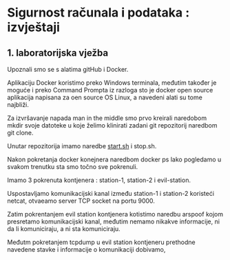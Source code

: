 # Sigurnost računala i podataka : izvještaji

## 1. laboratorijska vježba

Upoznali smo se s alatima gitHub i Docker.

Aplikaciju Docker koristimo preko Windows terminala, međutim također je moguće i preko Command Prompta iz razloga sto je docker open source aplikacija napisana za oen source OS Linux, a navedeni alati su tome najbliži.

Za izvršavanje napada man in the middle smo prvo kreirali naredobom mkdir svoje datoteke u koje želimo klinirati zadani git repozitorij naredbom git clone.

Unutar repozitorija imamo naredbe [start.sh](http://start.sh) i stop.sh.

Nakon pokretanja docker konejnera naredbom docker ps lako pogledamo u svakom trenutku sta smo točno sve pokrenuli.

Imamo 3 pokrenuta kontjenera : station-1, station-2 i evil-station.

Uspostavljamo komunikacijski kanal između station-1 i station-2 koristeći netcat, otvaeamo server TCP socket na portu 9000.

Zatim pokrentanjem evil station kontjenera kotistimo naredbu arspoof kojom presretamo komunikacijski kanal, međutim nemamo nikakve informacije, ni da li komuniciraju, a ni sta komuniciraju.

Međutm pokretanjem tcpdump u evil station kontjeneru prethodne navedene stavke i informacije o komunikaciji dobivamo,